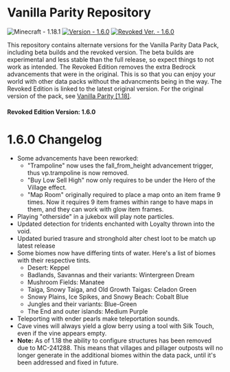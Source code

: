 # Vanilla Parity Repository
![Minecraft - 1.18.1](https://img.shields.io/badge/Minecraft-1.18.1-7AB357)
[![Version - 1.6.0](https://img.shields.io/badge/Version-1.6.0-3366FF)](https://github.com/CraftyG/vanilla_parity/wiki)
[![Revoked Ver. - 1.6.0](https://img.shields.io/badge/Revoked_Ver.-1.6.0-ee7722)](https://github.com/CraftyG/vanilla_parity/wiki)

This repository contains alternate versions for the Vanilla Parity Data Pack, including beta builds and the revoked version. The beta builds are experimental and less stable than the full release, so expect things to not work as intended. The Revoked Edition removes the extra Bedrock advancements that were in the original. This is so that you can enjoy your world with other data packs without the advancments being in the way. The Revoked Edition is linked to the latest original version. For the original version of the pack, see [Vanilla Parity [1.18]](https://www.planetminecraft.com/data-pack/vanilla-parity/).
#### Revoked Edition Version: 1.6.0

 # 1.6.0 Changelog
  - Some advancements have been reworked:
    - "Trampoline" now uses the fall_from_height advancement trigger, thus vp.trampoline is now removed.
    - "Buy Low Sell High" now only requires to be under the Hero of the Village effect.
    - "Map Room" originally required to place a map onto an item frame 9 times. Now it requires 9 item frames within range to have maps in them, and they can work with glow item frames.
  - Playing "otherside" in a jukebox will play note particles.
  - Updated detection for tridents enchanted with Loyalty thrown into the void.
  - Updated buried trasure and stronghold alter chest loot to be match up latest release 
  - Some biomes now have differing tints of water. Here's a list of biomes with their respective tints.
    - Desert: Keppel
    - Badlands, Savannas and their variants: Wintergreen Dream
    - Mushroom Fields: Manatee
    - Taiga, Snowy Taiga, and Old Growth Taigas: Celadon Green
    - Snowy Plains, Ice Spikes, and Snowy Beach: Cobalt Blue
    - Jungles and their variants: Blue-Green
    - The End and outer islands: Medium Purple
- Teleporting with ender pearls make teleportation sounds.
- Cave vines will always yield a glow berry using a tool with Silk Touch, even if the vine appears empty.
- **Note:** As of 1.18 the ability to configure structures has been removed due to MC-241288. This means that villages and pillager outposts will no longer generate in the additional biomes within the data pack, until it's been addressed and fixed in future.
